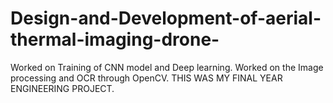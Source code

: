 # Design-and-Development-of-aerial-thermal-imaging-drone-
Worked on Training of CNN model and Deep learning. Worked on the Image processing and OCR through OpenCV.
THIS WAS MY FINAL YEAR ENGINEERING PROJECT.
